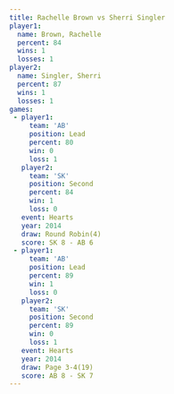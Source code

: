 ```yaml
---
title: Rachelle Brown vs Sherri Singler
player1:               
  name: Brown, Rachelle
  percent: 84          
  wins: 1              
  losses: 1            
player2:               
  name: Singler, Sherri
  percent: 87          
  wins: 1              
  losses: 1            
games:
 - player1:        
     team: 'AB'    
     position: Lead
     percent: 80   
     win: 0        
     loss: 1       
   player2:          
     team: 'SK'      
     position: Second
     percent: 84     
     win: 1          
     loss: 0         
   event: Hearts       
   year: 2014          
   draw: Round Robin(4)
   score: SK 8 - AB 6  
 - player1:        
     team: 'AB'    
     position: Lead
     percent: 89   
     win: 1        
     loss: 0       
   player2:          
     team: 'SK'      
     position: Second
     percent: 89     
     win: 0          
     loss: 1         
   event: Hearts     
   year: 2014        
   draw: Page 3-4(19)
   score: AB 8 - SK 7
---
```

